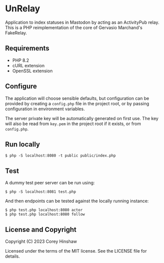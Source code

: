# UnRelay

Application to index statuses in Mastodon by acting as an ActivityPub relay.
This is a PHP reimplementation of the core of Gervasio Marchand's FakeRelay.

## Requirements

  * PHP 8.2
  * cURL extension
  * OpenSSL extension

## Configure

The application will choose sensible defaults, but configuration can be
provided by creating a `config.php` file in the project root, or by passing
configuration in environment variables.

The server private key will be automatically generated on first use. The key
will also be read from `key.pem` in the project root if it exists, or from
`config.php`.

## Run locally

    $ php -S localhost:8080 -t public public/index.php

## Test

A dummy test peer server can be run using:

    $ php -S localhost:8081 test.php

And then endpoints can be tested against the locally running instance:

    $ php test.php localhost:8080 actor
    $ php test.php localhost:8080 follow

## License and Copyright

Copyright (C) 2023 Corey Hinshaw

Licensed under the terms of the MIT license. See the LICENSE file for details.
